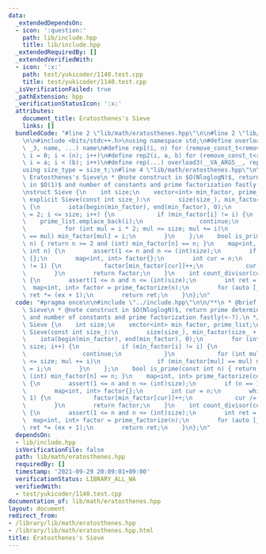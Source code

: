 ```yaml
---
data:
  _extendedDependsOn:
  - icon: ':question:'
    path: lib/include.hpp
    title: lib/include.hpp
  _extendedRequiredBy: []
  _extendedVerifiedWith:
  - icon: ':x:'
    path: test/yukicoder/1140.test.cpp
    title: test/yukicoder/1140.test.cpp
  _isVerificationFailed: true
  _pathExtension: hpp
  _verificationStatusIcon: ':x:'
  attributes:
    document_title: Eratosthenes's Sieve
    links: []
  bundledCode: "#line 2 \"lib/math/eratosthenes.hpp\"\n\n#line 2 \"lib/include.hpp\"\
    \n\n#include <bits/stdc++.h>\nusing namespace std;\n#define overload3(_NULL, _2,\
    \ _3, name, ...) name\n#define rep1(i, n) for (remove_const_t<remove_reference_t<decltype(n)>>\
    \ i = 0; i < (n); i++)\n#define rep2(i, a, b) for (remove_const_t<remove_reference_t<decltype(b)>>\
    \ i = a; i < (b); i++)\n#define rep(...) overload3(__VA_ARGS__, rep2, rep1)(__VA_ARGS__)\n\
    using size_type = size_t;\n#line 4 \"lib/math/eratosthenes.hpp\"\n\n/**\n * @brief\
    \ Eratosthenes's Sieve\n * @note construct in $O(NloglogN)$, return prime determination\
    \ in $O(1)$ and number of constants and prime factorization fastly(<-?).\n */\n\
    \nstruct Sieve {\n    int size;\n    vector<int> min_factor, prime_list;\n   \
    \ explicit Sieve(const int size_):\n        size(size_), min_factor(size_ + 1)\
    \ {\n        iota(begin(min_factor), end(min_factor), 0);\n        for (int i\
    \ = 2; i <= size; i++) {\n            if (min_factor[i] != i) {\n            \
    \    prime_list.emplace_back(i);\n                continue;\n            }\n \
    \           for (int mul = i * 2; mul <= size; mul += i)\n                if (min_factor[mul]\
    \ == mul) min_factor[mul] = i;\n        }\n    };\n    bool is_prime(const int\
    \ n) { return n >= 2 and (int) min_factor[n] == n; }\n    map<int, int> prime_factorize(const\
    \ int n) {\n        assert(1 <= n and n <= (int)size);\n        if (n == 1) return\
    \ {};\n        map<int, int> factor{};\n        int cur = n;\n        while (cur\
    \ != 1) {\n            factor[min_factor[cur]]++;\n            cur /= min_factor[cur];\n\
    \        }\n        return factor;\n    }\n    int count_divisor(const int n)\
    \ {\n        assert(1 <= n and n <= (int)size);\n        int ret = 1;\n      \
    \  map<int, int> factor = prime_factorize(n);\n        for (auto [_, ex]: factor)\
    \ ret *= (ex + 1);\n        return ret;\n    }\n};\n"
  code: "#pragma once\n\n#include \"../include.hpp\"\n\n/**\n * @brief Eratosthenes's\
    \ Sieve\n * @note construct in $O(NloglogN)$, return prime determination in $O(1)$\
    \ and number of constants and prime factorization fastly(<-?).\n */\n\nstruct\
    \ Sieve {\n    int size;\n    vector<int> min_factor, prime_list;\n    explicit\
    \ Sieve(const int size_):\n        size(size_), min_factor(size_ + 1) {\n    \
    \    iota(begin(min_factor), end(min_factor), 0);\n        for (int i = 2; i <=\
    \ size; i++) {\n            if (min_factor[i] != i) {\n                prime_list.emplace_back(i);\n\
    \                continue;\n            }\n            for (int mul = i * 2; mul\
    \ <= size; mul += i)\n                if (min_factor[mul] == mul) min_factor[mul]\
    \ = i;\n        }\n    };\n    bool is_prime(const int n) { return n >= 2 and\
    \ (int) min_factor[n] == n; }\n    map<int, int> prime_factorize(const int n)\
    \ {\n        assert(1 <= n and n <= (int)size);\n        if (n == 1) return {};\n\
    \        map<int, int> factor{};\n        int cur = n;\n        while (cur !=\
    \ 1) {\n            factor[min_factor[cur]]++;\n            cur /= min_factor[cur];\n\
    \        }\n        return factor;\n    }\n    int count_divisor(const int n)\
    \ {\n        assert(1 <= n and n <= (int)size);\n        int ret = 1;\n      \
    \  map<int, int> factor = prime_factorize(n);\n        for (auto [_, ex]: factor)\
    \ ret *= (ex + 1);\n        return ret;\n    }\n};\n"
  dependsOn:
  - lib/include.hpp
  isVerificationFile: false
  path: lib/math/eratosthenes.hpp
  requiredBy: []
  timestamp: '2021-09-29 20:09:01+09:00'
  verificationStatus: LIBRARY_ALL_WA
  verifiedWith:
  - test/yukicoder/1140.test.cpp
documentation_of: lib/math/eratosthenes.hpp
layout: document
redirect_from:
- /library/lib/math/eratosthenes.hpp
- /library/lib/math/eratosthenes.hpp.html
title: Eratosthenes's Sieve
---
```

